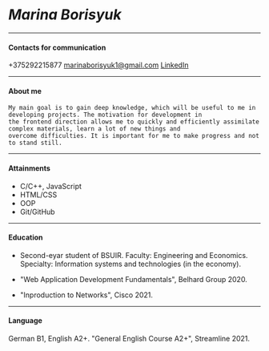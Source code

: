 # _Marina Borisyuk_
---
#### Contacts for communication

+375292215877 
marinaborisyuk1@gmail.com
[LinkedIn](https://www.linkedin.com/in/marina-borisyuk-2a873b205)

---

#### About me
```
My main goal is to gain deep knowledge, which will be useful to me in developing projects. The motivation for development in 
the frontend direction allows me to quickly and efficiently assimilate complex materials, learn a lot of new things and
overcome difficulties. It is important for me to make progress and not to stand still.
```
---

#### Attainments

-  C/C++, JavaScript
- HTML/CSS
- OOP
- Git/GitHub

---

#### Education

+ Second-eyar student of BSUIR.
Faculty: Engineering and Economics.
Specialty: Information systems and technologies (in the economy).

+ "Web Application Development Fundamentals", Belhard Group 2020.

+ "Inproduction to Networks", Cisco 2021.

---

#### Language

German B1, English A2+.
"General English Course A2+", Streamline 2021.  
